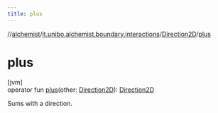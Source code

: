 ```yaml
---
title: plus
---
```

//[alchemist](../../../index.html)/[it.unibo.alchemist.boundary.interactions](../index.html)/[Direction2D](index.html)/[plus](plus.html)



# plus



[jvm]\
operator fun [plus](plus.html)(other: [Direction2D](index.html)): [Direction2D](index.html)



Sums with a direction.




